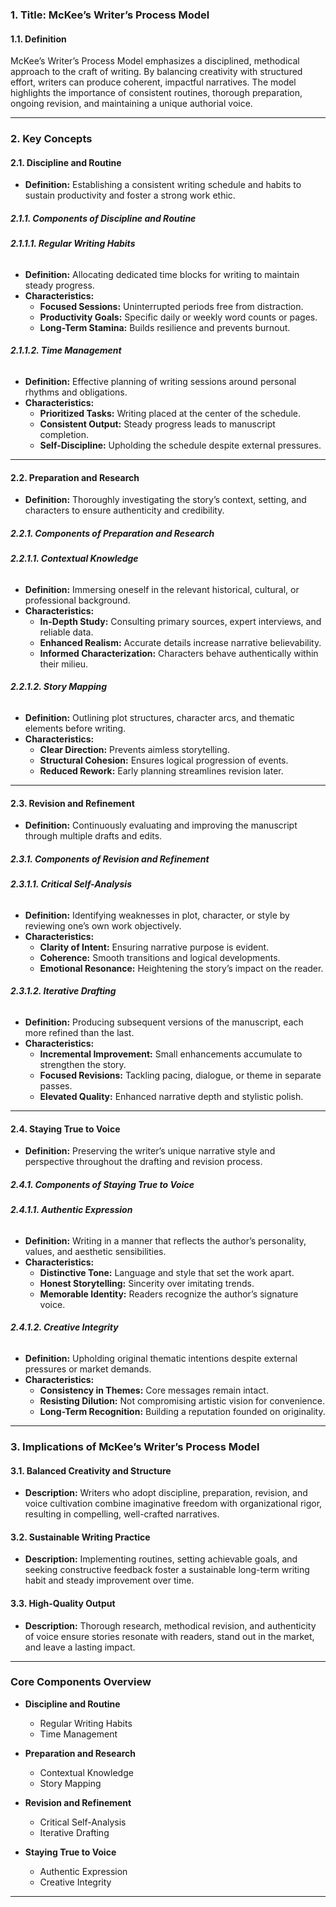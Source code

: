 ### **1. Title: McKee’s Writer’s Process Model**

#### **1.1. Definition**

McKee’s Writer’s Process Model emphasizes a disciplined, methodical approach to the craft of writing. By balancing creativity with structured effort, writers can produce coherent, impactful narratives. The model highlights the importance of consistent routines, thorough preparation, ongoing revision, and maintaining a unique authorial voice.

---

### **2. Key Concepts**

#### **2.1. Discipline and Routine**

- **Definition:**
  Establishing a consistent writing schedule and habits to sustain productivity and foster a strong work ethic.

##### **2.1.1. Components of Discipline and Routine**

###### **2.1.1.1. Regular Writing Habits**

- **Definition:**
  Allocating dedicated time blocks for writing to maintain steady progress.
- **Characteristics:**
  - **Focused Sessions:** Uninterrupted periods free from distraction.
  - **Productivity Goals:** Specific daily or weekly word counts or pages.
  - **Long-Term Stamina:** Builds resilience and prevents burnout.

###### **2.1.1.2. Time Management**

- **Definition:**
  Effective planning of writing sessions around personal rhythms and obligations.
- **Characteristics:**
  - **Prioritized Tasks:** Writing placed at the center of the schedule.
  - **Consistent Output:** Steady progress leads to manuscript completion.
  - **Self-Discipline:** Upholding the schedule despite external pressures.

---

#### **2.2. Preparation and Research**

- **Definition:**
  Thoroughly investigating the story’s context, setting, and characters to ensure authenticity and credibility.

##### **2.2.1. Components of Preparation and Research**

###### **2.2.1.1. Contextual Knowledge**

- **Definition:**
  Immersing oneself in the relevant historical, cultural, or professional background.
- **Characteristics:**
  - **In-Depth Study:** Consulting primary sources, expert interviews, and reliable data.
  - **Enhanced Realism:** Accurate details increase narrative believability.
  - **Informed Characterization:** Characters behave authentically within their milieu.

###### **2.2.1.2. Story Mapping**

- **Definition:**
  Outlining plot structures, character arcs, and thematic elements before writing.
- **Characteristics:**
  - **Clear Direction:** Prevents aimless storytelling.
  - **Structural Cohesion:** Ensures logical progression of events.
  - **Reduced Rework:** Early planning streamlines revision later.

---

#### **2.3. Revision and Refinement**

- **Definition:**
  Continuously evaluating and improving the manuscript through multiple drafts and edits.

##### **2.3.1. Components of Revision and Refinement**

###### **2.3.1.1. Critical Self-Analysis**

- **Definition:**
  Identifying weaknesses in plot, character, or style by reviewing one’s own work objectively.
- **Characteristics:**
  - **Clarity of Intent:** Ensuring narrative purpose is evident.
  - **Coherence:** Smooth transitions and logical developments.
  - **Emotional Resonance:** Heightening the story’s impact on the reader.

###### **2.3.1.2. Iterative Drafting**

- **Definition:**
  Producing subsequent versions of the manuscript, each more refined than the last.
- **Characteristics:**
  - **Incremental Improvement:** Small enhancements accumulate to strengthen the story.
  - **Focused Revisions:** Tackling pacing, dialogue, or theme in separate passes.
  - **Elevated Quality:** Enhanced narrative depth and stylistic polish.

---

#### **2.4. Staying True to Voice**

- **Definition:**
  Preserving the writer’s unique narrative style and perspective throughout the drafting and revision process.

##### **2.4.1. Components of Staying True to Voice**

###### **2.4.1.1. Authentic Expression**

- **Definition:**
  Writing in a manner that reflects the author’s personality, values, and aesthetic sensibilities.
- **Characteristics:**
  - **Distinctive Tone:** Language and style that set the work apart.
  - **Honest Storytelling:** Sincerity over imitating trends.
  - **Memorable Identity:** Readers recognize the author’s signature voice.

###### **2.4.1.2. Creative Integrity**

- **Definition:**
  Upholding original thematic intentions despite external pressures or market demands.
- **Characteristics:**
  - **Consistency in Themes:** Core messages remain intact.
  - **Resisting Dilution:** Not compromising artistic vision for convenience.
  - **Long-Term Recognition:** Building a reputation founded on originality.

---

### **3. Implications of McKee’s Writer’s Process Model**

#### **3.1. Balanced Creativity and Structure**

- **Description:**
  Writers who adopt discipline, preparation, revision, and voice cultivation combine imaginative freedom with organizational rigor, resulting in compelling, well-crafted narratives.

#### **3.2. Sustainable Writing Practice**

- **Description:**
  Implementing routines, setting achievable goals, and seeking constructive feedback foster a sustainable long-term writing habit and steady improvement over time.

#### **3.3. High-Quality Output**

- **Description:**
  Thorough research, methodical revision, and authenticity of voice ensure stories resonate with readers, stand out in the market, and leave a lasting impact.

---

### **Core Components Overview**

- **Discipline and Routine**

  - Regular Writing Habits
  - Time Management

- **Preparation and Research**

  - Contextual Knowledge
  - Story Mapping

- **Revision and Refinement**

  - Critical Self-Analysis
  - Iterative Drafting

- **Staying True to Voice**
  - Authentic Expression
  - Creative Integrity

---
